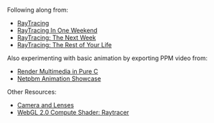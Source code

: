 Following along from:

 * [RayTracing](https://raytracing.github.io/)
 * [RayTracing In One Weekend](https://raytracing.github.io/books/RayTracingInOneWeekend.html)
 * [RayTracing: The Next Week](https://raytracing.github.io/books/RayTracingTheNextWeek.html)
 * [RayTracing: The Rest of Your Life](https://raytracing.github.io//books/RayTracingTheRestOfYourLife.html)

Also experimenting with basic animation by exporting PPM video from:

 * [Render Multimedia in Pure C](https://nullprogram.com/blog/2017/11/03/)
 * [Netpbm Animation Showcase](https://nullprogram.com/blog/2020/06/29/)

Other Resources:

 * [Camera and Lenses](https://ciechanow.ski/cameras-and-lenses/)
 * [WebGL 2.0 Compute Shader: Raytracer](https://oktomus.com/web-experiments/webgl-compute/toy-raytracer/)
